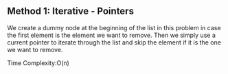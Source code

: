 ## Method 1: Iterative - Pointers

We create a dummy node at the beginning of the list in this problem in case the first element is the element we want to remove. Then we simply use a current pointer to iterate through the list and skip the element if it is the one we want to remove. </br>

Time Complexity:O(n)
